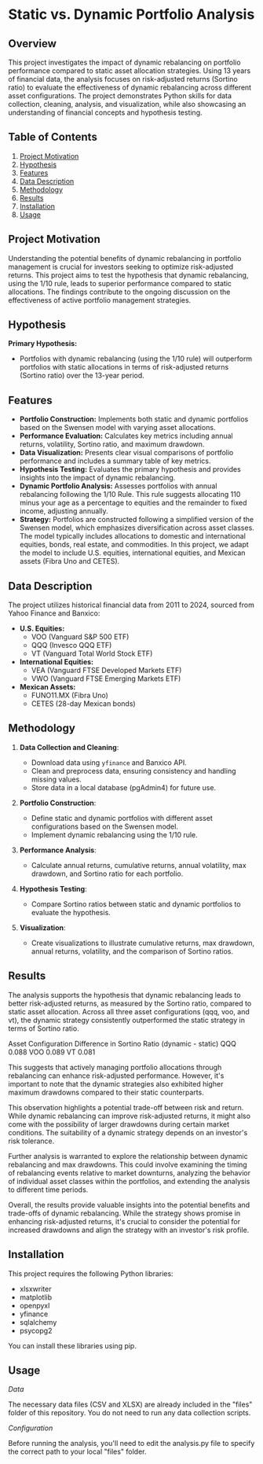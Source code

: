 # Static vs. Dynamic Portfolio Analysis

## Overview

This project investigates the impact of dynamic rebalancing on portfolio performance compared to static asset allocation strategies. Using 13 years of financial data, the analysis focuses on risk-adjusted returns (Sortino ratio) to evaluate the effectiveness of dynamic rebalancing across different asset configurations. The project demonstrates Python skills for data collection, cleaning, analysis, and visualization, while also showcasing an understanding of financial concepts and hypothesis testing.

## Table of Contents

1. [Project Motivation](#project-motivation)
2. [Hypothesis](#hypothesis)
3. [Features](#features)
4. [Data Description](#data-description)
5. [Methodology](#methodology) 
6. [Results](#results)
7. [Installation](#installation)
8. [Usage](#usage)

## Project Motivation

Understanding the potential benefits of dynamic rebalancing in portfolio management is crucial for investors seeking to optimize risk-adjusted returns. This project aims to test the hypothesis that dynamic rebalancing, using the 1/10 rule, leads to superior performance compared to static allocations. The findings contribute to the ongoing discussion on the effectiveness of active portfolio management strategies. 

## Hypothesis

**Primary Hypothesis:** 

* Portfolios with dynamic rebalancing (using the 1/10 rule) will outperform portfolios with static allocations in terms of risk-adjusted returns (Sortino ratio) over the 13-year period.

## Features

- **Portfolio Construction:** Implements both static and dynamic portfolios based on the Swensen model with varying asset allocations.
- **Performance Evaluation:** Calculates key metrics including annual returns, volatility, Sortino ratio, and maximum drawdown.
- **Data Visualization:** Presents clear visual comparisons of portfolio performance and includes a summary table of key metrics.
- **Hypothesis Testing:** Evaluates the primary hypothesis and provides insights into the impact of dynamic rebalancing.
- **Dynamic Portfolio Analysis:** Assesses portfolios with annual rebalancing following the 1/10 Rule. This rule suggests allocating 110 minus your age as a percentage to equities and the remainder to fixed income, adjusting annually.
- **Strategy:** Portfolios are constructed following a simplified version of the Swensen model, which emphasizes diversification across asset classes. The model typically includes allocations to domestic and international equities, bonds, real estate, and commodities. In this project, we adapt the model to include U.S. equities, international equities, and Mexican assets (Fibra Uno and CETES).

## Data Description

The project utilizes historical financial data from 2011 to 2024, sourced from Yahoo Finance and Banxico:

- **U.S. Equities:**
    - VOO (Vanguard S&P 500 ETF)
    - QQQ (Invesco QQQ ETF)
    - VT (Vanguard Total World Stock ETF)
- **International Equities:**
    - VEA (Vanguard FTSE Developed Markets ETF)
    - VWO (Vanguard FTSE Emerging Markets ETF)
- **Mexican Assets:**
    - FUNO11.MX (Fibra Uno)
    - CETES (28-day Mexican bonds)

## Methodology

1. **Data Collection and Cleaning**: 
    - Download data using `yfinance` and Banxico API.
    - Clean and preprocess data, ensuring consistency and handling missing values.
    - Store data in a local database (pgAdmin4) for future use.

2. **Portfolio Construction**:
    - Define static and dynamic portfolios with different asset configurations based on the Swensen model.
    - Implement dynamic rebalancing using the 1/10 rule.

3. **Performance Analysis**: 
    - Calculate annual returns, cumulative returns, annual volatility, max drawdown, and Sortino ratio for each portfolio.

4. **Hypothesis Testing**: 
    - Compare Sortino ratios between static and dynamic portfolios to evaluate the hypothesis.

5. **Visualization**:
    - Create visualizations to illustrate cumulative returns, max drawdown, annual returns, volatility, and the comparison of Sortino ratios.

## Results

The analysis supports the hypothesis that dynamic rebalancing leads to better risk-adjusted returns, as measured by the Sortino ratio, compared to static asset allocation. Across all three asset configurations (qqq, voo, and vt), the dynamic strategy consistently outperformed the static strategy in terms of Sortino ratio.

Asset       Configuration	Difference in Sortino Ratio (dynamic - static)
QQQ	        0.088
VOO	        0.089
VT	        0.081

This suggests that actively managing portfolio allocations through rebalancing can enhance risk-adjusted performance. However, it's important to note that the dynamic strategies also exhibited higher maximum drawdowns compared to their static counterparts.

This observation highlights a potential trade-off between risk and return. While dynamic rebalancing can improve risk-adjusted returns, it might also come with the possibility of larger drawdowns during certain market conditions. The suitability of a dynamic strategy depends on an investor's risk tolerance.

Further analysis is warranted to explore the relationship between dynamic rebalancing and max drawdowns. This could involve examining the timing of rebalancing events relative to market downturns, analyzing the behavior of individual asset classes within the portfolios, and extending the analysis to different time periods.

Overall, the results provide valuable insights into the potential benefits and trade-offs of dynamic rebalancing. While the strategy shows promise in enhancing risk-adjusted returns, it's crucial to consider the potential for increased drawdowns and align the strategy with an investor's risk profile.

## Installation 

This project requires the following Python libraries:

- xlsxwriter
- matplotlib
- openpyxl
- yfinance
- sqlalchemy
- psycopg2

You can install these libraries using pip.

## Usage

*Data*

The necessary data files (CSV and XLSX) are already included in the "files" folder of this repository. You do not need to run any data collection scripts.

*Configuration*

Before running the analysis, you'll need to edit the analysis.py file to specify the correct path to your local "files" folder.